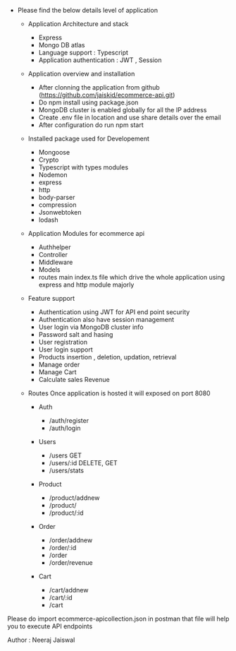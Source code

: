 - Please find the below details level of application

  - Application Architecture and stack

    - Express
    - Mongo DB atlas
    - Language support : Typescript
    - Application authentication : JWT , Session

  - Application overview and installation
  
    - After clonning the application from github (https://github.com/jaiskid/ecommerce-api.git)
    - Do npm install using package.json
    - MongoDB cluster is enabled globally for all the IP address
    - Create .env file in location and use share details over the email
    - After configuration do run npm start
  
  - Installed package used for Developement
  
    - Mongoose
    - Crypto
    - Typescript with types modules
    - Nodemon
    - express
    - http
    - body-parser
    - compression
    - Jsonwebtoken
    - lodash
  
  - Application Modules for ecommerce api
  
    - Authhelper
    - Controller
    - Middleware
    - Models
    - routes
      main index.ts file which drive the whole application using express and http module majorly
  
  - Feature support
  
    - Authentication using JWT for API end point security
    - Authentication also have session management
    - User login via MongoDB cluster info
    - Password salt and hasing
    - User registration
    - User login support
    - Products insertion , deletion, updation, retrieval
    - Manage order
    - Manage Cart
    - Calculate sales Revenue
  
  - Routes
    Once application is hosted it will exposed on port 8080
  
    - Auth
  
      - /auth/register
      - /auth/login
  
    - Users
  
      - /users GET
      - /users/:id DELETE, GET
      - /users/stats
  
    - Product
  
      - /product/addnew
      - /product/
      - /product/:id
  
    - Order
  
      - /order/addnew
      - /order/:id
      - /order
      - /order/revenue
  
    - Cart
  
      - /cart/addnew
      - /cart/:id
      - /cart
        
Please do import ecommerce-apicollection.json in postman that file will help you to execute API endpoints 

  
  Author : Neeraj Jaiswal
